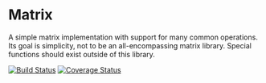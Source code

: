 Matrix
===

A simple matrix implementation with support for many common operations. Its goal is simplicity, not to be an all-encompassing matrix library. Special functions should exist outside of this library.

[![Build Status](https://drone.io/github.com/FreeFlow/matrix/status.png)](https://drone.io/github.com/FreeFlow/matrix/latest)
[![Coverage Status](https://coveralls.io/repos/FreeFlow/matrix/badge.png?branch=master)](https://coveralls.io/r/FreeFlow/matrix?branch=master)

